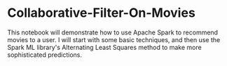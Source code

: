 # Collaborative-Filter-On-Movies
This notebook will demonstrate how to use Apache Spark to recommend movies to a user. I will start with some basic techniques, and then use the Spark ML library's Alternating Least Squares method to make more sophisticated predictions.
